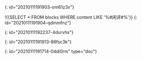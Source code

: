 {: id="20210111191903-om61z3x"}

!{{SELECT * FROM blocks WHERE content LIKE '%#闲评#%'}}
{: id="20210111191904-qdmmfnz"}

{: id="20210111192237-4durvhs"}

{: id="20210111191913-86fsc3k"}


{: id="20210111191714-0ddi0rm" type="doc"}
